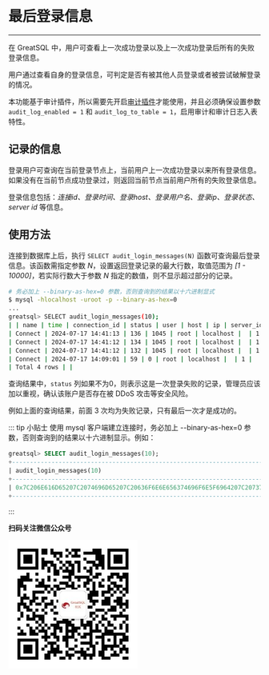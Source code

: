 # 最后登录信息
---

在 GreatSQL 中，用户可查看上一次成功登录以及上一次成功登录后所有的失败登录信息。

用户通过查看自身的登录信息，可判定是否有被其他人员登录或者被尝试破解登录的情况。

本功能基于审计插件，所以需要先开启[审计插件](./5-4-security-audit.md)才能使用，并且必须确保设置参数 `audit_log_enabled = 1` 和 `audit_log_to_table = 1`，启用审计和审计日志入表特性。

## 记录的信息

登录用户可查询在当前登录节点上，当前用户上一次成功登录以来所有登录信息。如果没有在当前节点成功登录过，则返回当前节点当前用户所有的失败登录信息。

登录信息包括：*连接id、登录时间、登录host、登录用户名、登录ip、登录状态、server id* 等信息。

## 使用方法

连接到数据库上后，执行 `SELECT audit_login_messages(N)` 函数可查询最后登录信息。该函数需指定参数 *N*，设置返回登录记录的最大行数，取值范围为 *[1 - 10000]*，若实际行数大于参数 *N* 指定的数值，则不显示超过部分的记录。

```bash
# 务必加上 --binary-as-hex=0 参数，否则查询到的结果以十六进制显式
$ mysql -hlocalhost -uroot -p --binary-as-hex=0
...
greatsql> SELECT audit_login_messages(10);
| | name | time | connection_id | status | user | host | ip | server_id |
| Connect | 2024-07-17 14:41:13 | 136 | 1045 | root | localhost |  | 1 |
| Connect | 2024-07-17 14:41:12 | 134 | 1045 | root | localhost |  | 1 |
| Connect | 2024-07-17 14:41:12 | 132 | 1045 | root | localhost |  | 1 |
| Connect | 2024-07-17 14:09:01 | 59 | 0 | root | localhost |  | 1 |
| Total 4 rows | |
```

查询结果中，`status` 列如果不为0，则表示这是一次登录失败的记录，管理员应该加以重视，确认该账户是否存在被 DDoS 攻击等安全风险。

例如上面的查询结果，前面 3 次均为失败记录，只有最后一次才是成功的。

::: tip 小贴士
使用 mysql 客户端建立连接时，务必加上 --binary-as-hex=0 参数，否则查询到的结果以十六进制显示。例如：


```sql
greatsql> SELECT audit_login_messages(10);
+----------------------------------------------------------------------------------------------------------------------------------------------------------------------------------------------------------------------------------------------------------------------------------------------------------------------------------------+
| audit_login_messages(10)                                                                                                                                                                                                                                                                                                               |
+----------------------------------------------------------------------------------------------------------------------------------------------------------------------------------------------------------------------------------------------------------------------------------------------------------------------------------------+
| 0x7C206E616D65207C2074696D65207C20636F6E6E656374696F6E5F6964207C20737461747573207C2075736572207C20686F7374207C206970207C207365727665725F6964207C0A7C20436F6E6E656374207C20323032342D30392D32332031363A35313A3537207C2031333338207C2030207C20726F6F74207C206C6F63616C686F7374207C20207C2033333036207C0A7C20546F74616C203120726F7773207C |
+----------------------------------------------------------------------------------------------------------------------------------------------------------------------------------------------------------------------------------------------------------------------------------------------------------------------------------------+
```
:::


**扫码关注微信公众号**

![greatsql-wx](../greatsql-wx.jpg)
